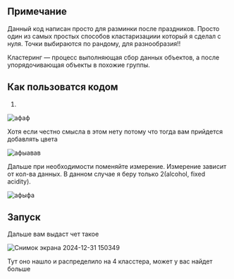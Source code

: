 ## Примечание

Данный код написан просто для разминки после праздников. Просто один из самых простых способов кластаризациии который я сделал с нуля.
Точки выбираются по рандому, для разнообразия!!


Кластеринг — процесс выполняющая сбор данных объектов, а после упорядочивающая объекты в похожие группы.


## Как пользоватся кодом
1.
 ![афаф](https://github.com/user-attachments/assets/3ddbea77-dfa5-4b34-85cb-82c53026c24c)


Хотя если честно смысла в этом нету потому что тогда вам прийдется добавлять цвета

![афыавав](https://github.com/user-attachments/assets/74a478f2-1763-4473-8edd-cddf8bf0bd8e)

Дальше при необходимости поменяйте измерение. Измерение зависит от кол-ва данных. В данном случае я беру только 2(alcohol, fixed acidity).

![афыфа](https://github.com/user-attachments/assets/9c301c2a-acff-43cb-9ae7-503b7674e537)

## Запуск
Дальше вам выдаст чет такое 

![Снимок экрана 2024-12-31 150349](https://github.com/user-attachments/assets/6c1117b1-c8ca-46ff-a2e2-f7dd60124acf)

Тут оно нашло и распределило на 4 класстера, может у вас найдет больше



